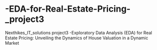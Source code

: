 # -EDA-for-Real-Estate-Pricing-_project3
Nexthikes_IT_solutions project3 -Exploratory Data Analysis (EDA) for Real Estate Pricing: Unveiling the Dynamics of House Valuation in a Dynamic Market
